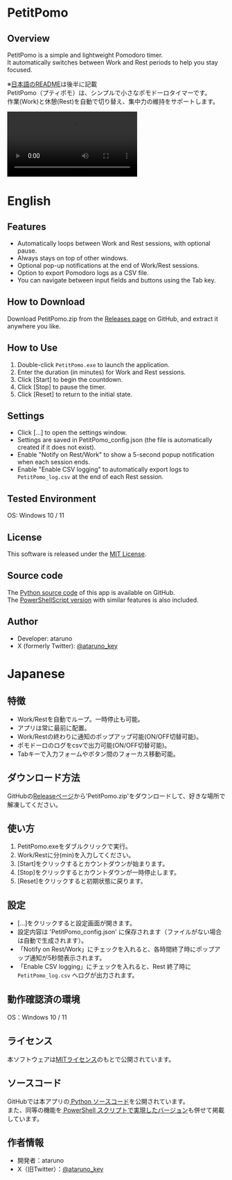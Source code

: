 # PetitPomo
## Overview
PetitPomo is a simple and lightweight Pomodoro timer.  
It automatically switches between Work and Rest periods to help you stay focused.  

※[日本語のREADME](https://github.com/ataruno/PetitPomo?tab=readme-ov-file#japanese)は後半に記載  
PetitPomo（プティポモ）は、シンプルで小さなポモドーロタイマーです。  
作業(Work)と休憩(Rest)を自動で切り替え、集中力の維持をサポートします。  

![](./README_image/PetitPomo01.mp4)

# English
## Features
- Automatically loops between Work and Rest sessions, with optional pause.  
- Always stays on top of other windows.  
- Optional pop-up notifications at the end of Work/Rest sessions.  
- Option to export Pomodoro logs as a CSV file.  
- You can navigate between input fields and buttons using the Tab key.  

## How to Download
Download PetitPomo.zip from the [Releases page](https://github.com/ataruno/PetitPomo/releases) on GitHub, and extract it anywhere you like.  

## How to Use
1. Double-click `PetitPomo.exe` to launch the application.  
2. Enter the duration (in minutes) for Work and Rest sessions.  
3. Click [Start] to begin the countdown.  
4. Click [Stop] to pause the timer.  
5. Click [Reset] to return to the initial state.  

## Settings
- Click […] to open the settings window.  
- Settings are saved in PetitPomo_config.json (the file is automatically created if it does not exist).  
- Enable "Notify on Rest/Work" to show a 5-second popup notification when each session ends.  
- Enable "Enable CSV logging" to automatically export logs to `PetitPomo_log.csv` at the end of each Rest session.  

## Tested Environment
OS: Windows 10 / 11  

## License
This software is released under the [MIT License](https://github.com/ataruno/PetitPomo?tab=MIT-1-ov-file).  

## Source code
The [Python source code](https://github.com/ataruno/PetitPomo/tree/main/Code_Python) of this app is available on GitHub.  
The [PowerShellScript version](https://github.com/ataruno/PetitPomo/tree/main/Code_ps1) with similar features is also included.  

## Author
- Developer: ataruno  
- X (formerly Twitter): [@ataruno_key](https://twitter.com/ataruno_key)  

# Japanese
## 特徴
- Work/Restを自動でループ。一時停止も可能。  
- アプリは常に最前に配置。  
- Work/Restの終わりに通知のポップアップ可能(ON/OFF切替可能)。  
- ポモドーロのログをcsvで出力可能(ON/OFF切替可能)。  
- Tabキーで入力フォームやボタン間のフォーカス移動可能。  

## ダウンロード方法
GitHubの[Releaseページ](https://github.com/ataruno/PetitPomo/releases)から'PetitPomo.zip'をダウンロードして、好きな場所で解凍してください。

## 使い方
1. PetitPomo.exeをダブルクリックで実行。  
2. Work/Restに分(min)を入力してください。  
3. [Start]をクリックするとカウントダウンが始まります。  
4. [Stop]をクリックするとカウントダウンが一時停止します。  
5. [Reset]をクリックすると初期状態に戻ります。  

## 設定
- […]をクリックすると設定画面が開きます。  
- 設定内容は 'PetitPomo_config.json' に保存されます（ファイルがない場合は自動で生成されます）。  
- 「Notify on Rest/Work」にチェックを入れると、各時間終了時にポップアップ通知が5秒間表示されます。  
- 「Enable CSV logging」にチェックを入れると、Rest 終了時に `PetitPomo_log.csv` へログが出力されます。  

## 動作確認済の環境
OS：Windows 10 / 11  

## ライセンス
本ソフトウェアは[MITライセンス](https://github.com/ataruno/PetitPomo?tab=MIT-1-ov-file)のもとで公開されています。  

## ソースコード
GitHubでは本アプリの[ Python ソースコード](https://github.com/ataruno/PetitPomo/tree/main/Code_Python)を公開されています。  
また、同等の機能を[ PowerShell スクリプトで実現したバージョン](https://github.com/ataruno/PetitPomo/tree/main/Code_ps1)も併せて掲載しています。  

## 作者情報
- 開発者：ataruno  
- X（旧Twitter）：[@ataruno_key](https://twitter.com/ataruno_key)  
